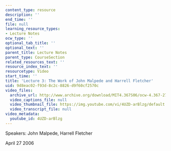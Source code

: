 ```yaml
---
content_type: resource
description: ''
end_time: ''
file: null
learning_resource_types:
- Lecture Notes
ocw_type: ''
optional_tab_title: ''
optional_text: ''
parent_title: Lecture Notes
parent_type: CourseSection
related_resources_text: ''
resource_index_text: ''
resourcetype: Video
start_time: ''
title: 'Lecture 3: The Work of John Malpede and Harrell Fletcher'
uid: 9d8eac02-f93d-8c2c-8826-d9f60cf2570c
video_files:
  archive_url: http://www.archive.org/download/MIT4.367S06/ocw-4.367-27apr2006_300k.mp4
  video_captions_file: null
  video_thumbnail_file: https://img.youtube.com/vi/4UZD-arBlzg/default.jpg
  video_transcript_file: null
video_metadata:
  youtube_id: 4UZD-arBlzg
---
```


Speakers: John Malpede, Harrell Fletcher

April 27 2006



